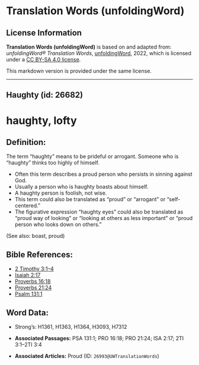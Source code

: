 # Translation Words (unfoldingWord)

## License Information

**Translation Words (unfoldingWord)** is based on and adapted from: _unfoldingWord® Translation Words_, [unfoldingWord](https://unfoldingword.org/utw), 2022, which is licensed under a [CC BY-SA 4.0 license](https://creativecommons.org/licenses/by-sa/4.0/legalcode.en).

This markdown version is provided under the same license.



--------------------------------

## Haughty (id: 26682)

haughty, lofty
==============

Definition:
-----------

The term “haughty” means to be prideful or arrogant. Someone who is “haughty” thinks too highly of himself.

* Often this term describes a proud person who persists in sinning against God.
* Usually a person who is haughty boasts about himself.
* A haughty person is foolish, not wise.
* This term could also be translated as “proud” or “arrogant” or “self\-centered.”
* The figurative expression “haughty eyes” could also be translated as “proud way of looking” or “looking at others as less important” or “proud person who looks down on others.”

(See also: boast, proud)

Bible References:
-----------------

* [2 Timothy 3:1–4](https://ref.ly/2Tim3:1-2Tim3:4)
* [Isaiah 2:17](https://ref.ly/Isa2:17)
* [Proverbs 16:18](https://ref.ly/Prov16:18)
* [Proverbs 21:24](https://ref.ly/Prov21:24)
* [Psalm 131:1](https://ref.ly/Ps131:1)

Word Data:
----------

* Strong’s: H1361, H1363, H1364, H3093, H7312

* **Associated Passages:** PSA 131:1; PRO 16:18; PRO 21:24; ISA 2:17; 2TI 3:1–2TI 3:4
* **Associated Articles:** Proud (ID: `26993@UWTranslationWords`)


